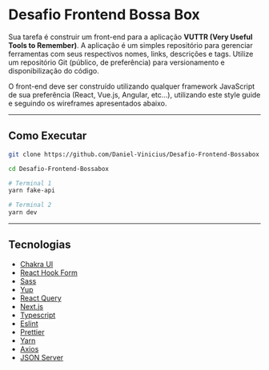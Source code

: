 # Desafio Frontend Bossa Box

Sua tarefa é construir um front-end para a aplicação **VUTTR (Very Useful Tools to Remember)**. A aplicação é um simples repositório para gerenciar ferramentas com seus respectivos nomes, links, descrições e tags. Utilize um repositório Git (público, de preferência) para versionamento e disponibilização do código.

O front-end deve ser construído utilizando qualquer framework JavaScript de sua preferência (React, Vue.js, Angular, etc...), utilizando este style guide e seguindo os wireframes apresentados abaixo.

---

## Como Executar

```bash
git clone https://github.com/Daniel-Vinicius/Desafio-Frontend-Bossabox

cd Desafio-Frontend-Bossabox

# Terminal 1
yarn fake-api

# Terminal 2
yarn dev

```

---

## Tecnologias

- [Chakra UI](https://chakra-ui.com/)
- [React Hook Form](https://react-hook-form.com/)
- [Sass](https://sass-lang.com/)
- [Yup](https://github.com/jquense/yup/)
- [React Query](https://react-query.tanstack.com/)
- [Next.js](https://nextjs.org/)
- [Typescript](https://www.typescriptlang.org/)
- [Eslint](https://eslint.org/)
- [Prettier](https://prettier.io/)
- [Yarn](https://yarnpkg.com/)
- [Axios](https://axios-http.com/ptbr/)
- [JSON Server](https://github.com/typicode/json-server)
